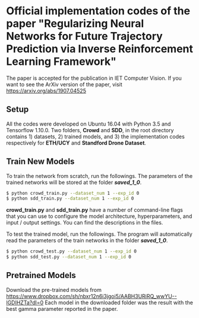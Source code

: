 # Official implementation codes of the paper "Regularizing Neural Networks for Future Trajectory Prediction via Inverse Reinforcement Learning Framework"

The paper is accepted for the publication in IET Computer Vision. If you want to see the ArXiv version of the paper, visit https://arxiv.org/abs/1907.04525

## Setup
All the codes were developed on Ubuntu 16.04 with Python 3.5 and Tensorflow 1.10.0. Two folders, **Crowd** and **SDD**, in the root directory contains 1) datasets, 2) trained models, and 3) the implementation codes respectively for **ETH/UCY** and **Standford Drone Dataset**. 

## Train New Models

To train the network from scratch, run the followings. The parameters of the trained networks will be stored at the folder ***saved_1_0***.
```sh
$ python crowd_train.py --dataset_num 1 --exp_id 0
$ python sdd_train.py --dataset_num 1 --exp_id 0
```
**crowd_train.py** and **sdd_train.py** have a number of command-line flags that you can use to configure the model architecture, hyperparameters, and input / output settings. You can find the descriptions in the files.


To test the trained model, run the followings. The program will automatically read the parameters of the train networks in the folder ***saved_1_0***.
```sh
$ python crowd_test.py --dataset_num 1 --exp_id 0
$ python sdd_test.py --dataset_num 1 --exp_id 0
```

## Pretrained Models
Download the pre-trained models from https://www.dropbox.com/sh/nbxr12n6i3jgoi5/AABH3URiRQ_wwYU--lGDIHZTa?dl=0
Each model in the downloaded folder was the result with the best gamma parameter reported in the paper.
